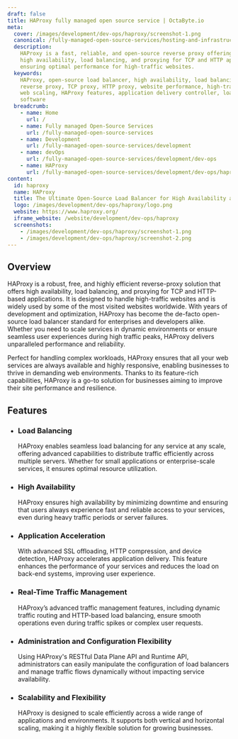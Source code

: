 ```yaml
---
draft: false
title: HAProxy fully managed open source service | OctaByte.io
meta:
  cover: /images/development/dev-ops/haproxy/screenshot-1.png
  canonical: /fully-managed-open-source-services/hosting-and-infrastructure/infrastructure/haproxy
  description:
    HAProxy is a fast, reliable, and open-source reverse proxy offering
    high availability, load balancing, and proxying for TCP and HTTP applications,
    ensuring optimal performance for high-traffic websites.
  keywords:
    HAProxy, open-source load balancer, high availability, load balancing,
    reverse proxy, TCP proxy, HTTP proxy, website performance, high-traffic websites,
    web scaling, HAProxy features, application delivery controller, load balancing
    software
  breadcrumb:
    - name: Home
      url: /
    - name: Fully managed Open-Source Services
      url: /fully-managed-open-source-services
    - name: Development
      url: /fully-managed-open-source-services/development
    - name: devOps
      url: /fully-managed-open-source-services/development/dev-ops
    - name: HAProxy
      url: /fully-managed-open-source-services/development/dev-ops/haproxy
content:
  id: haproxy
  name: HAProxy
  title: The Ultimate Open-Source Load Balancer for High Availability and Scalability
  logo: /images/development/dev-ops/haproxy/logo.png
  website: https://www.haproxy.org/
  iframe_website: /website/development/dev-ops/haproxy
  screenshots:
    - /images/development/dev-ops/haproxy/screenshot-1.png
    - /images/development/dev-ops/haproxy/screenshot-2.png
---
```


## Overview

HAProxy is a robust, free, and highly efficient reverse-proxy solution that offers high availability, load balancing, and proxying for TCP and HTTP-based applications. It is designed to handle high-traffic websites and is widely used by some of the most visited websites worldwide. With years of development and optimization, HAProxy has become the de-facto open-source load balancer standard for enterprises and developers alike. Whether you need to scale services in dynamic environments or ensure seamless user experiences during high traffic peaks, HAProxy delivers unparalleled performance and reliability.

Perfect for handling complex workloads, HAProxy ensures that all your web services are always available and highly responsive, enabling businesses to thrive in demanding web environments. Thanks to its feature-rich capabilities, HAProxy is a go-to solution for businesses aiming to improve their site performance and resilience.

## Features

- ### Load Balancing

  HAProxy enables seamless load balancing for any service at any scale, offering advanced capabilities to distribute traffic efficiently across multiple servers. Whether for small applications or enterprise-scale services, it ensures optimal resource utilization.

- ### High Availability

  HAProxy ensures high availability by minimizing downtime and ensuring that users always experience fast and reliable access to your services, even during heavy traffic periods or server failures.

- ### Application Acceleration

  With advanced SSL offloading, HTTP compression, and device detection, HAProxy accelerates application delivery. This feature enhances the performance of your services and reduces the load on back-end systems, improving user experience.

- ### Real-Time Traffic Management

  HAProxy’s advanced traffic management features, including dynamic traffic routing and HTTP-based load balancing, ensure smooth operations even during traffic spikes or complex user requests.

- ### Administration and Configuration Flexibility

  Using HAProxy's RESTful Data Plane API and Runtime API, administrators can easily manipulate the configuration of load balancers and manage traffic flows dynamically without impacting service availability.

- ### Scalability and Flexibility

  HAProxy is designed to scale efficiently across a wide range of applications and environments. It supports both vertical and horizontal scaling, making it a highly flexible solution for growing businesses.
